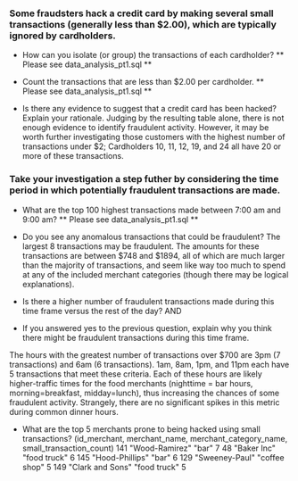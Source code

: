 ### Some fraudsters hack a credit card by making several small transactions (generally less than $2.00), which are typically ignored by cardholders.
- How can you isolate (or group) the transactions of each cardholder?
    ** Please see data_analysis_pt1.sql ** 
    
- Count the transactions that are less than $2.00 per cardholder.
    ** Please see data_analysis_pt1.sql ** 

- Is there any evidence to suggest that a credit card has been hacked? Explain your rationale.
Judging by the resulting table alone, there is not enough evidence to identify fraudulent activity. However, it may be worth further investigating those customers with the highest number of transactions under $2; Cardholders 10, 11, 12, 19, and 24 all have 20 or more of these transactions. 



### Take your investigation a step futher by considering the time period in which potentially fraudulent transactions are made.

- What are the top 100 highest transactions made between 7:00 am and 9:00 am?
    ** Please see data_analysis_pt1.sql ** 

- Do you see any anomalous transactions that could be fraudulent?
The largest 8 transactions may be fraudulent. The amounts for these transactions are between $748 and $1894, all of which are much larger than the majority of transactions, and seem like way too much to spend at any of the included merchant categories (though there may be logical explanations).

- Is there a higher number of fraudulent transactions made during this time frame versus the rest of the day?
AND 
- If you answered yes to the previous question, explain why you think there might be fraudulent transactions during this time frame.

The hours with the greatest number of transactions over $700 are 3pm (7 transactions) and 6am (6 transactions). 1am, 8am, 1pm, and 11pm each have 5 transactions that meet these criteria. Each of these hours are likely higher-traffic times for the food merchants (nighttime = bar hours, morning=breakfast, midday=lunch), thus increasing the chances of some fraudulent activity. Strangely, there are no significant spikes in this metric during common dinner hours.

- What are the top 5 merchants prone to being hacked using small transactions?
(id_merchant, merchant_name, merchant_category_name, small_transaction_count)
141	"Wood-Ramirez"	"bar"	7
48	"Baker Inc"	"food truck"	6
145	"Hood-Phillips"	"bar"	6
129	"Sweeney-Paul"	"coffee shop"	5
149	"Clark and Sons"	"food truck"	5